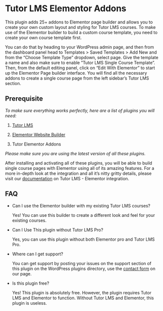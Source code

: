 # Tutor LMS Elementor Addons

This plugin adds 25+ addons to Elementor page builder and allows you to create your own custom layout and styling for Tutor LMS courses. To make use of the Elementor builder to build a custom course template, you need to create your own course template first.

You can do that by heading to your WordPress admin page, and then from the dashboard panel head to Templates > Saved Templates > Add New and from the “Choose Template Type” dropdown, select page. Give the template a name and also make sure to enable ”Tutor LMS Single Course Template”. Then, from the default editing panel, click on “Edit With Elementor” to start up the Elementor Page builder interface. You will find all the necessary addons to create a single course page from the left sidebar’s Tutor LMS section.

## Prerequisite

_To make sure everything works perfectly, here are a list of plugins you will need:_

1. [Tutor LMS](https://wordpress.org/plugins/tutor "Tutor LMS")

2. [Elementor Website Builder](https://wordpress.org/plugins/elementor "Elementor Website Builder")

3. Tutor Elementor Addons

_Please make sure you are using the latest version of all these plugins._

After installing and activating all of these plugins, you will be able to build single course pages with Elementor using all of its amazing features. For a more in-depth look at the integration and all it’s nitty gritty details, please visit our [documentation](https://docs.themeum.com/tutor-lms/integrations/elementor-page-builder/ "Documentation | Elementor Page Builder") on Tutor LMS - Elementor integration.

## FAQ

- Can I use the Elementor builder with my existing Tutor LMS courses?

  Yes! You can use this builder to create a different look and feel for
  your existing courses.

- Can I Use This plugin without Tutor LMS Pro?

  Yes, you can use this plugin without both Elementor pro and Tutor LMS
  Pro.

- Where can I get support?

  You can get support by posting your issues on the support section of
  this plugin on the WordPress plugins directory, use the <a 
  href="https://www.themeum.com/contact-us"  title="Contact Us -
  Themeum">contact form</a> on our page.

- Is this plugin free?

  Yes! This plugin is absolutely free. However, the plugin requires
  Tutor LMS and Elementor to function. Without Tutor LMS and Elementor, this plugin is useless.
